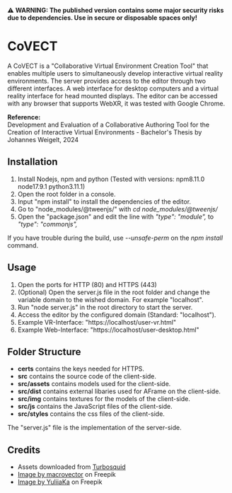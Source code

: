 ⚠️ **WARNING: The published version contains some major security risks due to dependencies. Use in secure or disposable spaces only!**
 
 # CoVECT  
A CoVECT is a "Collaborative Virtual Environment Creation Tool" that enables multiple users to simultaneously develop interactive virtual reality environments. The server provides access to the editor through two different interfaces. A web interface for desktop computers and a virtual reality interface for head mounted displays. The editor can be accessed with any browser that supports WebXR, it was tested with Google Chrome.  

**Reference:**  
Development and Evaluation of a Collaborative Authoring Tool for the Creation of Interactive Virtual Environments - Bachelor's Thesis by Johannes Weigelt, 2024

## Installation 
1. Install Nodejs, npm and python (Tested with versions: npm8.11.0 node17.9.1 python3.11.1)
1. Open the root folder in a console.
1. Input "npm install" to install the dependencies of the editor.
1. Go to "node_modules/@tweenjs/" with *cd node_modules/@tweenjs/*
1. Open the "package.json" and edit the line with *"type": "module",* to *"type": "commonjs",*

If you have trouble during the build, use *--unsafe-perm* on the *npm install* command.

## Usage
1. Open the ports for HTTP (80) and HTTPS (443)
1. (Optional) Open the server.js file in the root folder and change the variable domain to the wished domain. For example "localhost".
1. Run "node server.js" in the root directory to start the server.
1. Access the editor by the configured domain (Standard: "localhost"). 
2. Example VR-Interface: "https://localhost/user-vr.html"
2. Example Web-Interface: "https://localhost/user-desktop.html"

## Folder Structure
* **certs** contains the keys needed for HTTPS.
* **src** contains the source code of the client-side.
* **src/assets** contains models used for the client-side.
* **src/dist** contains external libaries used for AFrame on the client-side.
* **src/img** contains textures for the models of the client-side.
* **src/js** contains the JavaScript files of the client-side.
* **src/styles** contains the css files of the client-side.

The "server.js" file is the implementation of the server-side.

## Credits
* Assets downloaded from <a href="https://www.turbosquid.com/de/">Turbosquid</a>
* <a href="https://www.freepik.com/free-vector/seamless-realistic-cheese-pattern_10603243.htm#query=cheese%20texture&position=4&from_view=search&track=ais&uuid=0bd8c0d8-f3f7-4143-9b61-96f5ba2ec69c">Image by macrovector</a> on Freepik
* <a href="https://www.freepik.com/free-photo/collage-green-leaves-arugula-basil-sliced-red-spicy-bell-pepper-onion-tomatoes-black-pepper-peas-are-isolated-white-background-cooking-concept-close-up-copy-space_26593837.htm#query=tomato&position=8&from_view=search&track=sph&uuid=a2e41571-ecd2-4176-87e6-bfa585987445">Image by YuliiaKa</a> on Freepik
